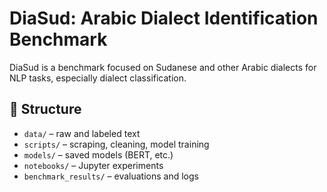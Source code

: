 # DiaSud: Arabic Dialect Identification Benchmark

DiaSud is a benchmark focused on Sudanese and other Arabic dialects for NLP tasks, especially dialect classification.

## 📁 Structure
- `data/` – raw and labeled text
- `scripts/` – scraping, cleaning, model training
- `models/` – saved models (BERT, etc.)
- `notebooks/` – Jupyter experiments
- `benchmark_results/` – evaluations and logs

